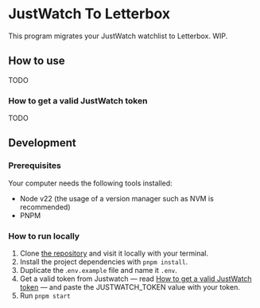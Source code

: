 # JustWatch To Letterbox

This program migrates your JustWatch watchlist to Letterbox. WIP.

## How to use

TODO

### How to get a valid JustWatch token

TODO

## Development

### Prerequisites

Your computer needs the following tools installed:

* Node v22 (the usage of a version manager such as NVM is recommended)
* PNPM

### How to run locally

1. Clone [the repository](https://github.com/arialdev/justwatch-to-letterbox) and visit it locally with your terminal.
2. Install the project dependencies with `pnpm install`.
3. Duplicate the .`env.example` file and name it `.env`.
4. Get a valid token from Justwatch — read [How to get a valid JustWatch token](#how-to-get-a-valid-justwatch-token) — and paste the JUSTWATCH_TOKEN value with your token.
5. Run `pnpm start`
